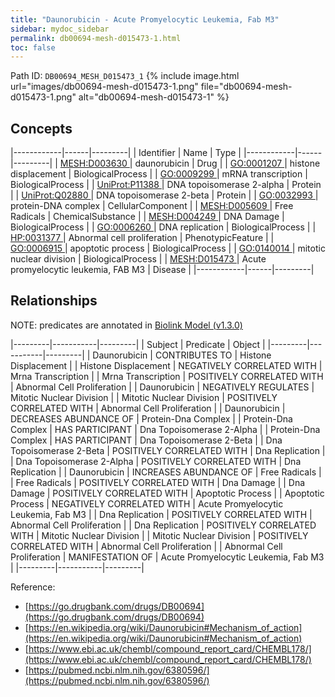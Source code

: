 ```yaml
---
title: "Daunorubicin - Acute Promyelocytic Leukemia, Fab M3"
sidebar: mydoc_sidebar
permalink: db00694-mesh-d015473-1.html
toc: false 
---
```



Path ID: `DB00694_MESH_D015473_1`
{% include image.html url="images/db00694-mesh-d015473-1.png" file="db00694-mesh-d015473-1.png" alt="db00694-mesh-d015473-1" %}

## Concepts

|------------|------|---------|
| Identifier | Name | Type    |
|------------|------|---------|
| <a href="https://identifiers.org/MESH:D003630">MESH:D003630 </a> | daunorubicin | Drug |
| <a href="https://identifiers.org/GO:0001207">GO:0001207 </a> | histone displacement | BiologicalProcess |
| <a href="https://identifiers.org/GO:0009299">GO:0009299 </a> | mRNA transcription | BiologicalProcess |
| <a href="https://identifiers.org/UniProt:P11388">UniProt:P11388 </a> | DNA topoisomerase 2-alpha | Protein |
| <a href="https://identifiers.org/UniProt:Q02880">UniProt:Q02880 </a> | DNA topoisomerase 2-beta | Protein |
| <a href="https://identifiers.org/GO:0032993">GO:0032993 </a> | protein-DNA complex | CellularComponent |
| <a href="https://identifiers.org/MESH:D005609">MESH:D005609 </a> | Free Radicals | ChemicalSubstance |
| <a href="https://identifiers.org/MESH:D004249">MESH:D004249 </a> | DNA Damage | BiologicalProcess |
| <a href="https://identifiers.org/GO:0006260">GO:0006260 </a> | DNA replication | BiologicalProcess |
| <a href="https://identifiers.org/HP:0031377">HP:0031377 </a> | Abnormal cell proliferation | PhenotypicFeature |
| <a href="https://identifiers.org/GO:0006915">GO:0006915 </a> | apoptotic process | BiologicalProcess |
| <a href="https://identifiers.org/GO:0140014">GO:0140014 </a> | mitotic nuclear division | BiologicalProcess |
| <a href="https://identifiers.org/MESH:D015473">MESH:D015473 </a> | Acute promyelocytic leukemia, FAB M3 | Disease |
|------------|------|---------|

## Relationships


NOTE: predicates are annotated in <a href="https://github.com/biolink/biolink-model/releases/tag/v1.3.0">Biolink Model (v1.3.0)</a>

|---------|-----------|---------|
| Subject | Predicate | Object  |
|---------|-----------|---------|
| Daunorubicin | CONTRIBUTES TO | Histone Displacement |
| Histone Displacement | NEGATIVELY CORRELATED WITH | Mrna Transcription |
| Mrna Transcription | POSITIVELY CORRELATED WITH | Abnormal Cell Proliferation |
| Daunorubicin | NEGATIVELY REGULATES | Mitotic Nuclear Division |
| Mitotic Nuclear Division | POSITIVELY CORRELATED WITH | Abnormal Cell Proliferation |
| Daunorubicin | DECREASES ABUNDANCE OF | Protein-Dna Complex |
| Protein-Dna Complex | HAS PARTICIPANT | Dna Topoisomerase 2-Alpha |
| Protein-Dna Complex | HAS PARTICIPANT | Dna Topoisomerase 2-Beta |
| Dna Topoisomerase 2-Beta | POSITIVELY CORRELATED WITH | Dna Replication |
| Dna Topoisomerase 2-Alpha | POSITIVELY CORRELATED WITH | Dna Replication |
| Daunorubicin | INCREASES ABUNDANCE OF | Free Radicals |
| Free Radicals | POSITIVELY CORRELATED WITH | Dna Damage |
| Dna Damage | POSITIVELY CORRELATED WITH | Apoptotic Process |
| Apoptotic Process | NEGATIVELY CORRELATED WITH | Acute Promyelocytic Leukemia, Fab M3 |
| Dna Replication | POSITIVELY CORRELATED WITH | Abnormal Cell Proliferation |
| Dna Replication | POSITIVELY CORRELATED WITH | Mitotic Nuclear Division |
| Mitotic Nuclear Division | POSITIVELY CORRELATED WITH | Abnormal Cell Proliferation |
| Abnormal Cell Proliferation | MANIFESTATION OF | Acute Promyelocytic Leukemia, Fab M3 |
|---------|-----------|---------|

Reference: 
  - [https://go.drugbank.com/drugs/DB00694](https://go.drugbank.com/drugs/DB00694)
  - [https://en.wikipedia.org/wiki/Daunorubicin#Mechanism_of_action](https://en.wikipedia.org/wiki/Daunorubicin#Mechanism_of_action)
  - [https://www.ebi.ac.uk/chembl/compound_report_card/CHEMBL178/](https://www.ebi.ac.uk/chembl/compound_report_card/CHEMBL178/)
  - [https://pubmed.ncbi.nlm.nih.gov/6380596/](https://pubmed.ncbi.nlm.nih.gov/6380596/)
